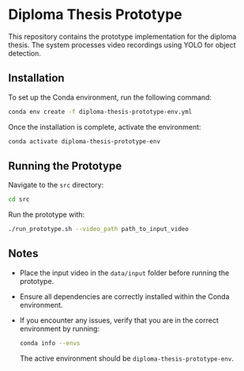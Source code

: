 # Diploma Thesis Prototype

This repository contains the prototype implementation for the diploma thesis. The system processes video recordings using YOLO for object detection.

## Installation

To set up the Conda environment, run the following command:

```bash
conda env create -f diploma-thesis-prototype-env.yml
```

Once the installation is complete, activate the environment:

```bash
conda activate diploma-thesis-prototype-env
```

## Running the Prototype

Navigate to the `src` directory:

```bash
cd src
```

Run the prototype with:

```bash
./run_prototype.sh --video_path path_to_input_video
```

## Notes

- Place the input video in the `data/input` folder before running the prototype.
- Ensure all dependencies are correctly installed within the Conda environment.
- If you encounter any issues, verify that you are in the correct environment by running:
  
  ```bash
  conda info --envs
  ```
  
  The active environment should be `diploma-thesis-prototype-env`.